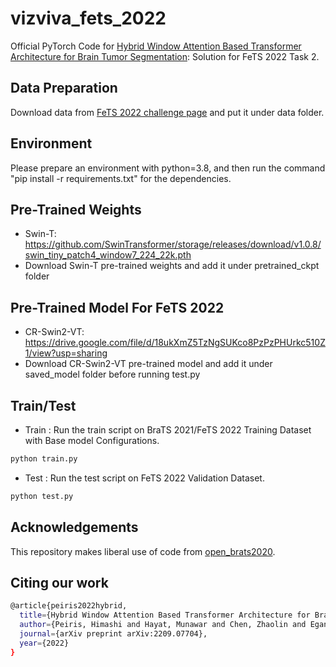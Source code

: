 # vizviva_fets_2022
Official PyTorch Code for [Hybrid Window Attention Based Transformer Architecture for Brain Tumor Segmentation](https://arxiv.org/pdf/2209.07704.pdf): Solution for FeTS 2022 Task 2.

## Data Preparation
Download data from [FeTS 2022 challenge page](https://www.synapse.org/#!Synapse:syn28546456/wiki/617246) and put it under data folder.

## Environment
Please prepare an environment with python=3.8, and then run the command "pip install -r requirements.txt" for the dependencies.

## Pre-Trained Weights
- Swin-T: https://github.com/SwinTransformer/storage/releases/download/v1.0.8/swin_tiny_patch4_window7_224_22k.pth
- Download Swin-T pre-trained weights and add it under pretrained_ckpt folder

## Pre-Trained Model For FeTS 2022
- CR-Swin2-VT: https://drive.google.com/file/d/18ukXmZ5TzNgSUKco8PzPzPHUrkc510Z1/view?usp=sharing
- Download CR-Swin2-VT pre-trained model and add it under saved_model folder before running test.py

## Train/Test
- Train : Run the train script on BraTS 2021/FeTS 2022 Training Dataset  with Base model Configurations. 
```bash
python train.py 
```

- Test : Run the test script on FeTS 2022 Validation Dataset. 
```bash
python test.py 
```

## Acknowledgements
This repository makes liberal use of code from [open_brats2020](https://github.com/lescientifik/open_brats2020).

## Citing our work
```bash
@article{peiris2022hybrid,
  title={Hybrid Window Attention Based Transformer Architecture for Brain Tumor Segmentation},
  author={Peiris, Himashi and Hayat, Munawar and Chen, Zhaolin and Egan, Gary and Harandi, Mehrtash},
  journal={arXiv preprint arXiv:2209.07704},
  year={2022}
}
```



